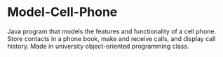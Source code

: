 # Model-Cell-Phone
Java program that models the features and functionality of a cell phone. Store contacts in a phone book, make and receive calls, and display call history. Made in university object-oriented programming class.
